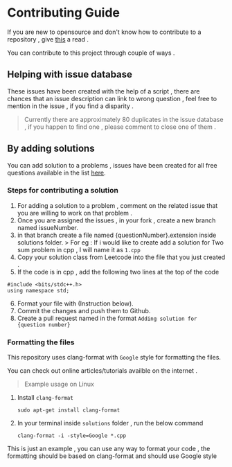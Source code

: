 

# Contributing Guide 

If you are new to opensource and don't know how to contribute to a repository , give [this](https://www.dataschool.io/how-to-contribute-on-github/)	a read . 

You can contribute to this project through couple of ways . 

## Helping with issue database 

These issues have been created with the help of a script , there are chances that an issue description can link to wrong question , feel free to mention in the issue , if you find a disparity . 

> Currently there are approximately 80 duplicates in the issue database , if you happen to find one , please comment to close one of them .


## By adding solutions

You can add solution to a problems , issues  have been created for all free questions available in the list [here](https://github.com/amanv8060/Leetcode-Questions/blob/main/QUESTIONS.md).

### Steps for contributing a solution 

 1. For adding a solution to a problem , comment on the related issue that you are willing to work on that problem .
 2. Once you are assigned the issues  , in your fork , create a new branch named issueNumber. 
 3.  in that branch create  a file named  {questionNumber}.extension inside solutions folder.
 	> For eg : If i would like to create add a solution for Two sum problem in cpp , I will name it as `1.cpp`
 4. Copy your solution class from Leetcode into the file that you just created . 
 5.  If the code is in cpp , add the following two lines at the top of the code 
 
    #include <bits/stdc++.h>
    using namespace std;
 6. Format your file with (Instruction below).
 7. Commit the changes and push them to Github.
 8. Create a pull request named in the format `Adding solution for {question number}`


### Formatting the files 

This repository uses clang-format with `Google` style for formatting the files.

You can check out online articles/tutorials availble on the internet .

> Example usage on Linux

 1. Install `clang-format` 
 
 	  `sudo apt-get install clang-format`
    
 2. In your terminal inside `solutions` folder , run the below command
 
 	  `clang-format -i -style=Google *.cpp`
    
This is just an example , you can use any way to format your code , the formatting should be based on clang-format and should use Google style
 
